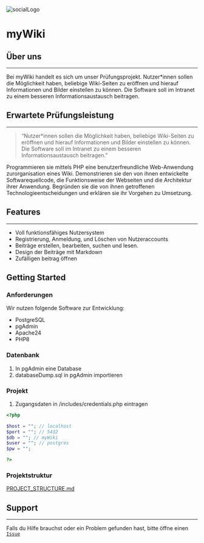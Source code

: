 ![socialLogo](https://user-images.githubusercontent.com/118884361/204816082-fa6df68e-4417-45a4-b7b7-f44e6eb5f15e.png)

# myWiki

## Über uns

---

Bei myWiki handelt es sich um unser Prüfungsprojekt. Nutzer\*innen sollen die Möglichkeit haben, beliebige Wiki-Seiten zu eröffnen und hierauf Informationen und Bilder einstellen zu können. Die Software soll im Intranet zu einem besseren Informationsaustausch beitragen.

## Erwartete Prüfungsleistung

---

> “Nutzer\*innen sollen die Möglichkeit haben, beliebige Wiki-Seiten zu eröffnen und hierauf Informationen und Bilder einstellen zu können. Die Software soll im Intranet zu einem besseren Informationsaustausch beitragen.”

Programmieren sie mittels PHP eine benutzerfreundliche Web-Anwendung zurorganisation eines Wiki. Demonstrieren sie den von ihnen entwickelte Softwarequellcode, die Funktionsweise der Webseiten und die Architektur ihrer Anwendung. Begründen sie die von ihnen getroffenen Technologieentscheidungen und erklären sie ihr Vorgehen zu Umsetzung.

## Features

---

- Voll funktionsfähiges Nutzersystem
- Registrierung, Anmeldung, und Löschen von Nutzeraccounts
- Beiträge erstellen, bearbeiten, suchen und lesen.
- Design der Beiträge mit Markdown
- Zufälligen beitrag öffnen

## Getting Started

### Anforderungen

Wir nutzen folgende Software zur Entwicklung:

- PostgreSQL
- pgAdmin
- Apache24
- PHP8

### Datenbank

1. In pgAdmin eine Database 
2. databaseDump.sql in pgAdmin importieren

### Projekt

1. Zugangsdaten in /includes/credentials.php eintragen
```php
<?php

$host = ""; // localhost
$port = ""; // 5432
$db = ""; // myWiki
$user = ""; // postgres
$pw = "";

?>
```

### Projektstruktur

[PROJECT_STRUCTURE.md](PROJECT_STRUCTURE.md)

## Support

---

Falls du Hilfe brauchst oder ein Problem gefunden hast, bitte öffne einen [`Issue`](https://github.com/kev9euf3rois/Wiki/issues)
